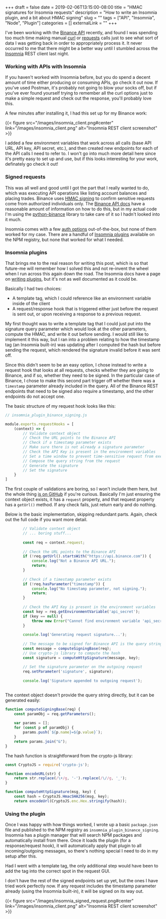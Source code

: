 +++ 
draft = false
date = 2019-02-06T13:15:00-08:00
title = "HMAC signatures for Insomnia requests"
description = "How to write an Insomnia plugin, and a bit about HMAC signing"
slug = "" 
tags = ["API", "Insomnia", "Node", "Plugin"]
categories = []
externalLink = ""
+++

I've been working with the [Binance API](https://github.com/binance-exchange/binance-official-api-docs) recently, and found I was spending too much time making manual [curl](https://curl.haxx.se/) or [requests](http://docs.python-requests.org/en/master/) calls just to see what sort of data I was getting back in order to appropriately process it. It never occurred to me that there might be a better way until I stumbled across the [Insomnia](https://insomnia.rest/) REST client last night.

### Working with APIs with Insomnia

If you haven't worked with Insomnia before, but you do spend a decent amount of time either producing or consuming APIs, go check it out now. If you've used Postman, it's probably not going to blow your socks off, but if you've ever found yourself trying to remember all the curl options just to make a simple request and check out the response, you'll probably love this.

A few minutes after installing it, I had this set up for my Binance work:

{{< figure src="/images/insomnia_client.png#center" link="/images/insomnia_client.png" alt="Insomnia REST client screenshot" >}}

I added a few environment variables that work across all calls (base API URL, API key, API secret, etc.), and then created new endpoints for each of the API calls I need to refer to. I won't go into much more detail here since it's pretty easy to set up and use, but if this looks interesting for your work, definately go check it out!

### Signed requests

This was all well and good until I got the part that I really wanted to do, which was executing API operations like listing account balances and placing trades. Binance uses [HMAC signing](https://blog.andrewhoang.me/how-api-request-signing-works-and-how-to-implement-it-in-nodejs-2/) to confirm sensitive requests come from authorized individuals only. The [Binance API docs](https://github.com/binance-exchange/binance-official-api-docs/blob/master/rest-api.md#signed-trade-and-user_data-endpoint-security) have a reasonable amount of information on how to do this, but in my actual code I'm using the [python-binance](https://github.com/sammchardy/python-binance) library to take care of it so I hadn't looked into it much.

Insomnia comes with a few [auth options](https://support.insomnia.rest/article/38-authentication) out-of-the-box, but none of them worked for my case. There are a handful of [Insomnia plugins](https://www.npmjs.com/search?q=insomnia-plugin) available on the NPM registry, but none that worked for what I needed.

### Insomnia plugins

That brings me to the real reason for writing this post, which is so that future-me will remember how I solved this and not re-invent the wheel when I run across this again down the road. The Insomnia docs have a page on [writing plugins](https://support.insomnia.rest/article/26-plugins), but it's not as well documented as it could be.

Basically I had two choices:

- A template tag, which I could reference like an environment variable inside of the client
- A request/response hook that is triggered either just before the request is sent out, or upon receiving a response to a previous request.

My first thought was to write a template tag that I could just put into the signature query parameter which would look at the other parameters, compute the HMAC, and write it out before sending. I would still like to implement it this way, but I ran into a problem relating to how the timestamp tag (an Insomnia built-in) was updating after I computed the hash but before sending the request, which rendered the signature invalid before it was sent off.

Since this didn't seem to be an easy option, I chose instead to write a request hook that looks at all requests, checks whether they are going to Binance, and if so, whether they need to be signed. In the particular case of Binance, I chose to make this second part trigger off whether there was a `timestamp` parameter already included in the query. All of the Binance REST endpoints that need to be signed also require a timestamp, and the other endpoints do not accept one.

The basic structure of my request hook looks like this:

```javascript
// insomnia_plugin_binance_signing.js

module.exports.requestHooks = [
    (context) => {
        // Validate context object
        // Check the URL points to the Binance API
        // Check if a timestamp parameter exists
        // Make sure there is not already a signature parameter
        // Check the API Key is present in the environment variables
        // Set a time window to prevent time-sensitive request from executing late
        // Compose the query string from the request
        // Generate the signature
        // Set the signature
    }
]

```

The first couple of validations are boring, so I won't include them here, but the whole thing [is on GitHub](https://github.com/anson-vandoren/insomnia-plugin-binance-signing) if you're curious. Basically I'm just ensuring the context object exists, it has a `request` property, and that request property has a `getUrl()` method. If any check fails, just return early and do nothing.

Below is the basic implementation, skipping redundant parts. Again, check out the full code if you want more detail.

```javascript
        // Validate context object
        // ... boring stuff...
        
        const req = context.request;
        
        // Check the URL points to the Binance API
        if (!req.getUrl().startsWith("https://api.binance.com")) {
            console.log("Not a Binance API URL.");
            return;
        }
        
        // Check if a timestamp parameter exists
        if (!req.hasParameter("timestamp")) {
            console.log("No timestamp parameter, not signing.");
            return;
        }
        
        // Check the API Key is present in the environment variables
        const key = req.getEnvironmentVariable('api_secret');
        if (key == null) {
            throw new Error("Cannot find environment variable 'api_secret'");
        }
        
        console.log('Generating request signature...');
        
        // The message to be signed for Binance API is the query string
        const message = computeSigningBase(req);
        // Use crypto-js library to compute the hash
        const signature = computeHttpSignature(message, key);
        
        // Set the signature parameter on the outgoing request
        req.setParameter('signature', signature);
        
        console.log('Signature appended to outgoing request');
        
```

The context object doesn't provide the query string directly, but it can be generated easily:

```javascript
function computeSigningBase(req) {
    const paramObj = req.getParameters();
    
    var params = [];
    for (const p of paramObj) {
        params.push(`${p.name}=${p.value}`);
    }
    return params.join("&");
}
```

The hash function is straightforward from the crypto-js library:

```javascript
const CryptoJS = require('crypto-js');

function encodeURL(str) {
    return str.replace(/\+/g, '-').replace(/\//g, '_');
}

function computeHttpSignature(msg, key) {
    const hash = CryptoJS.HmacSHA256(msg, key);
    return encodeUrl(CryptoJS.enc.Hex.stringify(hash));
```

### Using the plugin

Once I was happy with how things worked, I wrote up a basic `package.json` file and published to the NPM registry as `insomnia_plugin_binance_signing`. Insomnia has a plugin manager that will search NPM packages and automatically install from there. Once it loads the plugin (for a response/request hook), it will automatically apply that plugin to all incoming/outgoing messages, so there's nothing special I need to do in my setup after this.

Had I went with a template tag, the only additional step would have been to add the tag into the correct spot in the request GUI.

I don't have the rest of the signed endpoints set up yet, but the ones I have tried work perfectly now. If any request includes the timestamp parameter already (using the Insomnia built-in), it will be signed on its way out.

{{< figure src="/images/insomnia_signed_request.png#center" link="/images/insomnia_client.png" alt="Insomnia REST client screenshot" >}}
